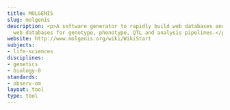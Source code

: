 ```yaml
---
title: MOLGENIS
slug: molgenis
description: <p>A software generator to rapidly build web databases and a suite of
  web databases for genotype, phenotype, QTL and analysis pipelines.</p>
website: http://www.molgenis.org/wiki/WikiStart
subjects:
- life-sciences
disciplines:
- genetics
- biology-0
standards:
- observ-om
layout: tool
type: tool
---
```


